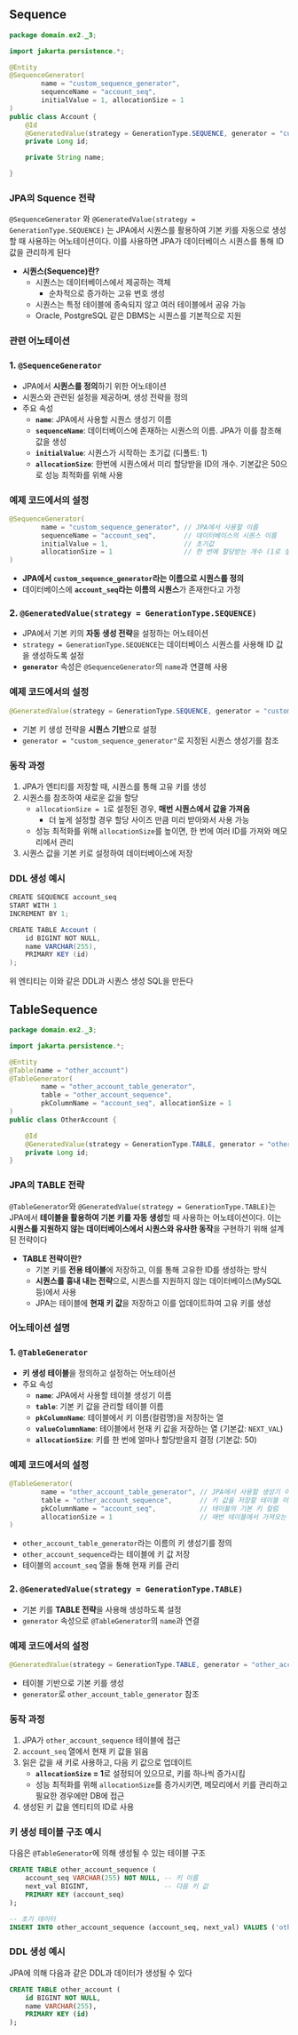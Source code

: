 ## Sequence

```java
package domain.ex2._3;

import jakarta.persistence.*;

@Entity
@SequenceGenerator(
        name = "custom_sequence_generator",
        sequenceName = "account_seq",
        initialValue = 1, allocationSize = 1
)
public class Account {
    @Id
    @GeneratedValue(strategy = GenerationType.SEQUENCE, generator = "custom_sequence_generator")
    private Long id;

    private String name;

}
```

### JPA의 Squence 전략

`@SequenceGenerator` 와 `@GeneratedValue(strategy = GenerationType.SEQUENCE)` 는 JPA에서 시퀀스를 활용하여 기본 키를 자동으로 생성할 때 사용하는 어노테이션이다. 이를 사용하면 JPA가 데이터베이스 시퀀스를 통해 ID 값을 관리하게 된다

- **시퀀스(Sequence)란?**
  - 시퀀스는 데이터베이스에서 제공하는 객체
    - 순차적으로 증가하는 고유 번호 생성
  - 시퀀스는 특정 테이블에 종속되지 않고 여러 테이블에서 공유 가능
  - Oracle, PostgreSQL 같은 DBMS는 시퀀스를 기본적으로 지원

### 관련 어노테이션

### **1. `@SequenceGenerator`**

- JPA에서 **시퀀스를 정의**하기 위한 어노테이션
- 시퀀스와 관련된 설정을 제공하며, 생성 전략을 정의
- 주요 속성
  - **`name`**: JPA에서 사용할 시퀀스 생성기 이름
  - **`sequenceName`**: 데이터베이스에 존재하는 시퀀스의 이름. JPA가 이를 참조해 값을 생성
  - **`initialValue`**: 시퀀스가 시작하는 초기값 (디폴트: 1)
  - **`allocationSize`**: 한번에 시퀀스에서 미리 할당받을 ID의 개수. 기본값은 50으로 성능 최적화를 위해 사용

### **예제 코드에서의 설정**

```java
@SequenceGenerator(
        name = "custom_sequence_generator", // JPA에서 사용할 이름
        sequenceName = "account_seq",       // 데이터베이스의 시퀀스 이름
        initialValue = 1,                   // 초기값
        allocationSize = 1                  // 한 번에 할당받는 개수 (1로 설정하면 매번 DB에서 가져옴)
)
```

- **JPA에서 `custom_sequence_generator`라는 이름으로 시퀀스를 정의**
- 데이터베이스에 **`account_seq`라는 이름의 시퀀스**가 존재한다고 가정

### **2. `@GeneratedValue(strategy = GenerationType.SEQUENCE)`**

- JPA에서 기본 키의 **자동 생성 전략**을 설정하는 어노테이션
- `strategy = GenerationType.SEQUENCE`는 데이터베이스 시퀀스를 사용해 ID 값을 생성하도록 설정
- **`generator`** 속성은 `@SequenceGenerator`의 `name`과 연결해 사용

### **예제 코드에서의 설정**

```java
@GeneratedValue(strategy = GenerationType.SEQUENCE, generator = "custom_sequence_generator")
```

- 기본 키 생성 전략을 **시퀀스 기반**으로 설정
- `generator = "custom_sequence_generator"`로 지정된 시퀀스 생성기를 참조

### **동작 과정**

1. JPA가 엔티티를 저장할 때, 시퀀스를 통해 고유 키를 생성
2. 시퀀스를 참조하여 새로운 값을 할당
   - `allocationSize = 1`로 설정된 경우, **매번 시퀀스에서 값을 가져옴**
     - 더 높게 설정할 경우 할당 사이즈 만큼 미리 받아와서 사용 가능
   - 성능 최적화를 위해 `allocationSize`를 높이면, 한 번에 여러 ID를 가져와 메모리에서 관리
3. 시퀀스 값을 기본 키로 설정하여 데이터베이스에 저장

### DDL 생성 예시

```java
CREATE SEQUENCE account_seq
START WITH 1
INCREMENT BY 1;

CREATE TABLE Account (
    id BIGINT NOT NULL,
    name VARCHAR(255),
    PRIMARY KEY (id)
);
```

위 엔티티는 이와 같은 DDL과 시퀀스 생성 SQL을 만든다

## TableSequence

```java
package domain.ex2._3;

import jakarta.persistence.*;

@Entity
@Table(name = "other_account")
@TableGenerator(
        name = "other_account_table_generator",
        table = "other_account_sequence",
        pkColumnName = "account_seq", allocationSize = 1
)
public class OtherAccount {

    @Id
    @GeneratedValue(strategy = GenerationType.TABLE, generator = "other_account_table_generator")
    private Long id;
}

```

### JPA의 **TABLE 전략**

`@TableGenerator`와 `@GeneratedValue(strategy = GenerationType.TABLE)`는 JPA에서 **테이블을 활용하여 기본 키를 자동 생성**할 때 사용하는 어노테이션이다. 이는 **시퀀스를 지원하지 않는 데이터베이스에서 시퀀스와 유사한 동작**을 구현하기 위해 설계된 전략이다

- **TABLE 전략이란?**
  - 기본 키를 **전용 테이블**에 저장하고, 이를 통해 고유한 ID를 생성하는 방식
  - **시퀀스를 흉내 내는 전략**으로, 시퀀스를 지원하지 않는 데이터베이스(MySQL 등)에서 사용
  - JPA는 테이블에 **현재 키 값**을 저장하고 이를 업데이트하여 고유 키를 생성

### **어노테이션 설명**

### **1. `@TableGenerator`**

- **키 생성 테이블**을 정의하고 설정하는 어노테이션
- 주요 속성
  - **`name`**: JPA에서 사용할 테이블 생성기 이름
  - **`table`**: 기본 키 값을 관리할 테이블 이름
  - **`pkColumnName`**: 테이블에서 키 이름(컬럼명)을 저장하는 열
  - **`valueColumnName`**: 테이블에서 현재 키 값을 저장하는 열 (기본값: `NEXT_VAL`)
  - **`allocationSize`**: 키를 한 번에 얼마나 할당받을지 결정 (기본값: 50)

### **예제 코드에서의 설정**

```java
@TableGenerator(
        name = "other_account_table_generator", // JPA에서 사용할 생성기 이름
        table = "other_account_sequence",       // 키 값을 저장할 테이블 이름
        pkColumnName = "account_seq",           // 테이블의 기본 키 컬럼
        allocationSize = 1                      // 매번 테이블에서 가져오는 키의 개수
)
```

- `other_account_table_generator`라는 이름의 키 생성기를 정의
- `other_account_sequence`라는 테이블에 키 값 저장
- 테이블의 `account_seq` 열을 통해 현재 키를 관리

### **2. `@GeneratedValue(strategy = GenerationType.TABLE)`**

- 기본 키를 **TABLE 전략**을 사용해 생성하도록 설정
- `generator` 속성으로 `@TableGenerator`의 `name`과 연결

### **예제 코드에서의 설정**

```java
@GeneratedValue(strategy = GenerationType.TABLE, generator = "other_account_table_generator")
```

- 테이블 기반으로 기본 키를 생성
- `generator`로 `other_account_table_generator` 참조

### **동작 과정**

1. JPA가 `other_account_sequence` 테이블에 접근
2. `account_seq` 열에서 현재 키 값을 읽음
3. 읽은 값을 새 키로 사용하고, 다음 키 값으로 업데이트
   - **`allocationSize` = 1**로 설정되어 있으므로, 키를 하나씩 증가시킴
   - 성능 최적화를 위해 `allocationSize`를 증가시키면, 메모리에서 키를 관리하고 필요한 경우에만 DB에 접근
4. 생성된 키 값을 엔티티의 ID로 사용

### **키 생성 테이블 구조 예시**

다음은 `@TableGenerator`에 의해 생성될 수 있는 테이블 구조

```sql
CREATE TABLE other_account_sequence (
    account_seq VARCHAR(255) NOT NULL, -- 키 이름
    next_val BIGINT,                   -- 다음 키 값
    PRIMARY KEY (account_seq)
);

-- 초기 데이터
INSERT INTO other_account_sequence (account_seq, next_val) VALUES ('other_account', 1);
```

### **DDL 생성 예시**

JPA에 의해 다음과 같은 DDL과 데이터가 생성될 수 있다

```sql
CREATE TABLE other_account (
    id BIGINT NOT NULL,
    name VARCHAR(255),
    PRIMARY KEY (id)
);
```
